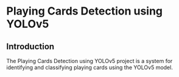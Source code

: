 # Playing Cards Detection using YOLOv5

## Introduction

The Playing Cards Detection using YOLOv5 project is a system for identifying and classifying playing cards using the YOLOv5 model.
